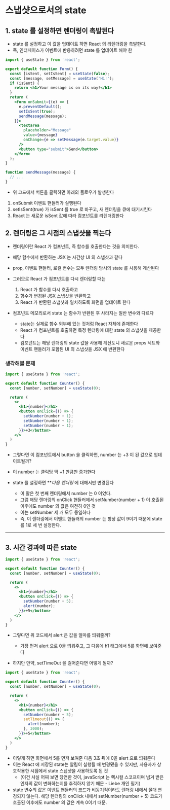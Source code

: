 # 스냅샷으로서의 state
## 1. state 를 설정하면 렌더링이 촉발된다

- state 를 설정하고 이 값을 업데이트 하면 React 의 리렌더링을 촉발한다.
- 즉, 인터페이스가 이벤트에 반응하려면 state 를 업데이트 해야 한

```jsx
import { useState } from 'react';

export default function Form() {
  const [isSent, setIsSent] = useState(false);
  const [message, setMessage] = useState('Hi!');
  if (isSent) {
    return <h1>Your message is on its way!</h1>
  }
  return (
    <form onSubmit={(e) => {
      e.preventDefault();
      setIsSent(true);
      sendMessage(message);
    }}>
      <textarea
        placeholder="Message"
        value={message}
        onChange={e => setMessage(e.target.value)}
      />
      <button type="submit">Send</button>
    </form>
  );
}

function sendMessage(message) {
  // ...
}
```

- 위 코드에서 버튼을 클릭하면 아래의 플로우가 발생한다

1. onSubmit 이벤트 핸들러가 실행된다
2. setIsSent(true) 가 isSent 를 true 로 바꾸고, 새 렌더링을 큐에 대기시킨다
3. React 는 새로운 isSent 값에 따라 컴포넌트를 리렌더링한다

## 2. 렌더링은 그 시점의 스냅샷을 찍는다

- 렌더링이란 React 가 컴포넌트, 즉 함수를 호출한다는 것을 의미한다.
- 해당 함수에서 반환하는 JSX 는 시간상 UI 의 스냅샷과 같다
- prop, 이벤트 핸들러, 로컬 변수는 모두 렌더링 당시의 state 를 사용해 계산된다
- 그러므로 React 가 컴포넌트를 다시 렌더링할 때는
	1. React 가 함수를 다시 호출하고
	2. 함수가 변경된 JSX 스냅샷을 반환하고
	3. React 가 반환된 스냅샷과 일치하도록 화면을 업데이트 한다

- 컴포넌트 메모리로서 state 는 함수가 반환된 후 사라지는 일반 변수와 다르다
	- state는 실제로 함수 외부에 있는 것처럼 React 자체에 존재한다
	- React 가 컴포넌트를 호출하면 특정 렌더링에 대한 state 의 스냅샷을 제공한다
	- 컴포넌트는 해당 렌더링의 state 값을 사용해 계산도니 새로운 props 세트와 이벤트 핸들러가 포함된 UI 의 스냅샷을 JSX 에 반환한다

### 생각해볼 문제

```jsx
import { useState } from 'react';

export default function Counter() {
  const [number, setNumber] = useState(0);

  return (
    <>
      <h1>{number}</h1>
      <button onClick={() => {
        setNumber(number + 1);
        setNumber(number + 1);
        setNumber(number + 1);
      }}>+3</button>
    </>
  )
}
```

- 그렇다면 이 컴포넌트에서 button 을 클릭하면, number 는 +3 이 된 값으로 업데이트될까?
- 이 number 는 클릭당 딱 +1 만큼만 증가한다

- state 를 설정하면 ***다음 렌더링* 에 대해서만 변경된다
	- 이 말은 첫 번째 렌더링에서 number 는 0 이었다.
	- 그럼 해당 렌더링의 onClick 핸들러에서 setNumber(number + 1) 이 호출된 이후에도 number 의 값은 여전히 0인 것
	- 이는 setNumber 세 개 모두 동일하다
	- 즉, 이 렌더링에서 이벤트 핸들러의 number 는 항상 값이 9이기 때문에 state 를 1로 세 번 설정한다.

---

## 3. 시간 경과에 따른 state

```jsx
import { useState } from 'react';

export default function Counter() {
  const [number, setNumber] = useState(0);

  return (
    <>
      <h1>{number}</h1>
      <button onClick={() => {
        setNumber(number + 5);
        alert(number);
      }}>+5</button>
    </>
  )
}
```

- 그렇다면 위 코드에서 alert 은 값을 얼마를 띄워줄까?
	- 가장 먼저 alert 으로 0을 띄워주고, 그 다음에 h1 태그에서 5를 화면에 보여준다

- 하지만 만약, setTimeOut 을 걸어준다면 어떻게 될까?

```jsx
import { useState } from 'react';

export default function Counter() {
  const [number, setNumber] = useState(0);

  return (
    <>
      <h1>{number}</h1>
      <button onClick={() => {
        setNumber(number + 5);
        setTimeout(() => {
          alert(number);
        }, 3000);
      }}>+5</button>
    </>
  )
}
```

- 이렇게 하면 화면에서 5를 먼저 보여준 다음 3초 뒤에 0을 alert 으로 띄워준다
- 이는 React 에 저장된 state는 알림이 실행될 때 변경됐을 수 있지만, 사용자가 상호작용한 시점에서 state 스냅샷을 사용하도록 된 것
	- (이건 사실 어찌 보면 당연한 것이, javaScript 는 렉시컬 스코프이며 넘겨 받은 인자의 값이 변화하는지를 추적하지 않기 때문 - Liebe 개인 필기)
- state 변수의 값은 이벤트 핸들러의 코드가 비동기적이라도 렌더링 내에서 절대 변경되지 않는다. 해당 렌더링의 onClick 내에서 setNumber(number + 5) 코드가 호출된 이후에도 number 의 값은 계속 0이기 때문.